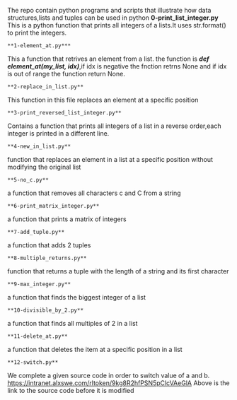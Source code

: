 The repo contain python programs and scripts that illustrate how data structures,lists and tuples can be used in python
	**0-print_list_integer.py**
This is a python function that prints all integers of a lists.It uses str.format() to print the integers.

	**1-element_at.py***
This a function that retrives an element from a list. the function is ***def element_at(my_list, idx)***,if idx is negative the fnction retrns None and if idx is out of range the function return None.

	**2-replace_in_list.py**
This function in this  file replaces an element at a specific position

	**3-print_reversed_list_integer.py**
Contains a function that prints all integers of a list in a reverse order,each integer is printed in a different line.

	**4-new_in_list.py**
function that replaces an element in a list at a specific position without modifying the original list

	**5-no_c.py**
a function that removes all characters c and C from a string

	**6-print_matrix_integer.py**
a function that prints a matrix of integers

	**7-add_tuple.py**
a function that adds 2 tuples

	**8-multiple_returns.py**
 function that returns a tuple with the length of a string and its first character

	**9-max_integer.py**
a function that finds the biggest integer of a list

	**10-divisible_by_2.py**
a function that finds all multiples of 2 in a list

	**11-delete_at.py**
a function that deletes the item at a specific position in a list

	**12-switch.py**
We complete a given source code in order to switch value of a and b.
https://intranet.alxswe.com/rltoken/9kg8R2hfPSN5pClcVAeGlA
Above is the link to the source code before it is modified


